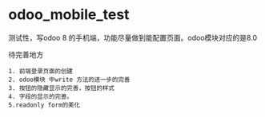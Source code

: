 # odoo_mobile_test
测试性，写odoo 8 的手机端，功能尽量做到能配置页面。odoo模块对应的是8.0

待完善地方
```
1. 前端登录页面的创建
2. odoo模块 中write 方法的进一步的完善
3. 按钮的隐藏显示的完善，按钮的样式
4. 字段的显示的完善。
5.readonly form的美化
```


